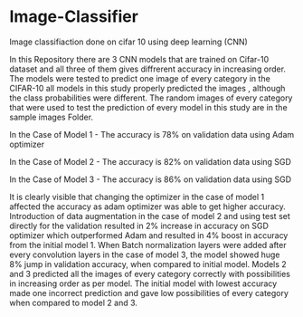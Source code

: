 # Image-Classifier
Image classifiaction done on cifar 10 using deep learning (CNN)

In this Repository there are 3 CNN models that are trained on Cifar-10 dataset and all three of them gives diffrerent accuracy in increasing order.
The models were tested to predict one image of every category in the CIFAR-10 all models in this study properly predicted the images , although the class probabilities were different. 
The random images of every category that were used to test the prediction of every model in this study are in the sample images Folder.

In the Case of Model 1 - 
The accuracy is 78% on validation data using Adam optimizer 

In the Case of Model 2 - 
The accuracy is 82% on validation data using SGD

In the Case of Model 3 - 
The accuracy is 86% on validation data using SGD 

It is clearly visible that changing the optimizer in the case of model 1 affected the accuracy as adam optimizer was able to get higher accuracy. 
Introduction of data augmentation in the case of model 2 and using test set directly for the  validation resulted in 2% increase in accuracy on SGD 
optimizer which outperformed Adam and resulted in 4% boost in accuracy from the initial model 1. 
When Batch normalization layers were added after every convolution layers in the case of model 3, the model showed huge 8% jump in validation accuracy, 
when compared to initial model.   Models 2 and 3 predicted all the images of every category correctly with possibilities in increasing order as per model.
The initial model with lowest accuracy made one incorrect prediction and gave low possibilities of every category when compared to model 2 and 3.


